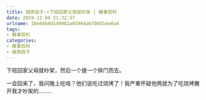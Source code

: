 ```yaml
---
title: 搞笑段子->下班回家父母就吵架 | 糗事百科
date: 2019-12-04 21:32:57
urlname: 10e66b0d1d9982a05964a6f08554e0a4
tags: 
- 糗事百科
categories:
- 糗事百科
- 搞笑段子
---
```

下班回家父母就吵架，然后一个接一个摔门而去。

一会回来了，我问晚上吃啥？他们说吃过烧烤了！我严重怀疑他两就为了吃烧烤撇开我才吵架的………


